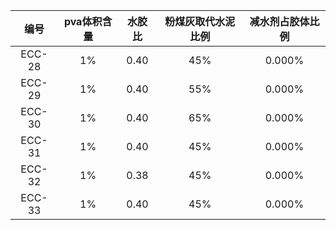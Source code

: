| 编号 | pva体积含量 | 水胶比 | 粉煤灰取代水泥比例 | 减水剂占胶体比例 |
| :---: | :---: | :---: | :---: | :---: |
| ECC-28 | 1% | 0.40 | 45% | 0.000% |
| ECC-29 | 1% | 0.40 | 55% | 0.000% |
| ECC-30 | 1% | 0.40 | 65% | 0.000% |
| ECC-31 | 1% | 0.40 | 45% | 0.000% |
| ECC-32 | 1% | 0.38 | 45% | 0.000% |
| ECC-33 | 1% | 0.40 | 45% | 0.000% |



